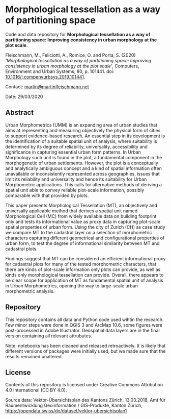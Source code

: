 # Morphological tessellation as a way of partitioning space
Code and data repository for **Morphological tessellation as a way of partitioning space: Improving consistency in urban morphology at the plot scale**.

Fleischmann, M., Feliciotti, A., Romice, O. and Porta, S. (2020) _‘Morphological tessellation as a way of partitioning space: Improving consistency in urban morphology at the plot scale’_, Computers, Environment and Urban Systems, 80, p. 101441. doi: [10.1016/j.compenvurbsys.2019.101441](http://doi.org/10.1016/j.compenvurbsys.2019.101441).

Contact: martin@martinfleischmann.net

Date: 29/03/2020

## Abstract
Urban Morphometrics (UMM) is an expanding area of urban studies that aims at representing and measuring objectively the physical form of cities to support evidence-based research. An essential step in its development is the identification of a suitable spatial unit of analysis, where suitability is determined by its degree of reliability, universality, accessibility and significance in capturing essential urban form patterns. In Urban Morphology such unit is found in the plot, a fundamental component in the morphogenetic of urban settlements. However, the plot is a conceptually and analytically ambiguous concept and a kind of spatial information often unavailable or inconsistently represented across geographies, issues that limit its reliability and universality and hence its suitability for Urban Morphometric applications. This calls for alternative methods of deriving a spatial unit able to convey reliable plot-scale information, possibly comparable with that provided by plots.

This paper presents Morphological Tessellation (MT), an objectively and universally applicable method that derives a spatial unit named Morphological Cell (MC) from widely available data on building footprint only and tests its informational value as proxy data in capturing plot-scale spatial properties of urban form. Using the city of Zurich (CH) as case study we compare MT to the cadastral layer on a selection of morphometric characters capturing different geometrical and configurational properties of urban form, to test the degree of informational similarity between MT and cadastral plots.

Findings suggest that MT can be considered an efficient informational proxy for cadastral plots for many of the tested morphometric characters, that there are kinds of plot-scale information only plots can provide, as well as kinds only morphological tessellation can provide. Overall, there appears to be clear scope for application of MT as fundamental spatial unit of analysis in Urban Morphometrics, opening the way to large-scale urban morphometric analysis.

## Repository
This repository contains all data and Python code used wihtin the research. Few minor steps were done in QGIS 3 and ArcMap 10.6, some figures were post-processed in Adobe Illustrator. Geospatial data layers are in the final version containing all relevant attrubutes.

Note: notebooks has been cleaned and released retroactively. It is likely that different versions of packages were initially used, but we made sure that the results remained unaltered.

## License

Contents of this repository is licensed under Creative Commons Attribution 4.0 International (CC BY 4.0).

Source data: Vektor-Übersichtsplan des Kantons Zürich, 13.03.2018, Amt für Raumentwicklung Geoinformation / GIS-Produkte, Kanton Zürich, https://opendata.swiss/de/dataset/vektor-ubersichtsplan1